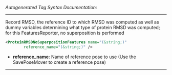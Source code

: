 <!-- THIS IS AN AUTOGENERATED FILE: Don't edit it directly, instead change the schema definition in the code itself. -->

_Autogenerated Tag Syntax Documentation:_

---
Record RMSD, the reference ID to which RMSD was computed as well as dummy variables determining what type of protein RMSD was computed; for this FeaturesReporter, no superposition is performed

```xml
<ProteinRMSDNoSuperpositionFeatures name="(&string;)"
        reference_name="(&string;)" />
```

-   **reference_name**: Name of reference pose to use (Use the SavePoseMover to create a reference pose)

---
